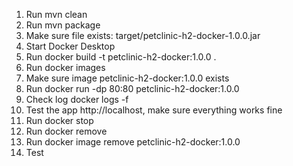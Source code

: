 1. Run mvn clean
2. Run mvn package
3. Make sure file exists: target/petclinic-h2-docker-1.0.0.jar
4. Start Docker Desktop
5. Run docker build -t petclinic-h2-docker:1.0.0 .
6. Run docker images
7. Make sure image petclinic-h2-docker:1.0.0 exists
8. Run docker run -dp 80:80 petclinic-h2-docker:1.0.0
9. Check log docker logs -f <CONTAINER ID>
10. Test the app http://localhost, make sure everything works fine
11. Run docker stop <CONTAINER ID>
12. Run docker remove <CONTAINER ID>
13. Run docker image remove petclinic-h2-docker:1.0.0
14. Test